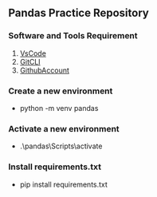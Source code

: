 ## Pandas Practice Repository

### Software and Tools Requirement
1. [VsCode](https://code.visualstudio.com/) 
2. [GitCLI](https://git-scm.com/book/en/v2/Getting-Started-The-Command-Line)
3. [GithubAccount](https://github.com/)


### Create a new environment
* python -m venv pandas

### Activate a new environment
* .\pandas\Scripts\activate

### Install requirements.txt
* pip install requirements.txt

